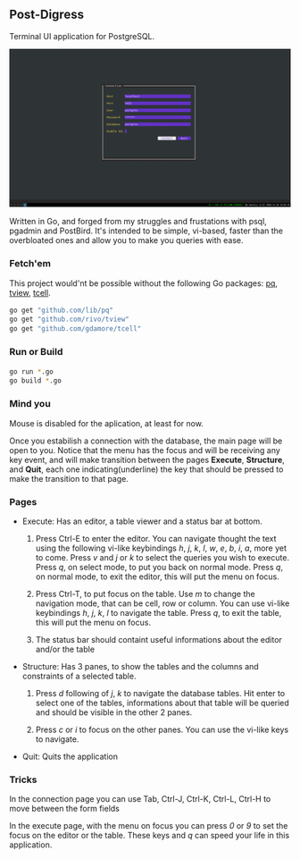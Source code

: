 ## Post-Digress
Terminal UI application for PostgreSQL.

![Demo](https://github.com/Felipe-Aquino/postdigress/blob/master/sample.gif)


Written in Go, and forged from my struggles and frustations with psql, pgadmin and PostBird.
It's intended to be simple, vi-based, faster than the overbloated ones and allow you to make you queries with ease.

### Fetch'em
This project would'nt be possible without the following Go packages: [pq](https://github.com/lib/pq), [tview](https://github.com/rivo/tview), [tcell](https://github.com/gdamore/tcell).

```bash
go get "github.com/lib/pq"
go get "github.com/rivo/tview"
go get "github.com/gdamore/tcell"
```

### Run or Build

```bash
go run *.go
go build *.go
```

### Mind you
Mouse is disabled for the aplication, at least for now.

Once you estabilish a connection with the database, the main page will be open to you.
Notice that the menu has the focus and will be receiving any key event,
and will make transition between the pages **Execute**, **Structure**,
and **Quit**, each one indicating(underline) the key that should be pressed to
make the transition to that page.

### Pages
* Execute: Has an editor, a table viewer and a status bar at bottom.
  1. Press Ctrl-E to enter the editor. You can navigate thought the text using
  the following vi-like keybindings _h_, _j_, _k_, _l_, _w_, _e_, _b_, _i_, _a_,
  more yet to come. Press _v_ and _j_ or _k_ to select the queries you wish to execute.
  Press _q_, on select mode, to put you back on normal mode.
  Press _q_, on normal mode, to exit the editor, this will put the menu on focus.

  2. Press Ctrl-T, to put focus on the table. Use _m_ to change the navigation mode,
  that can be cell, row or column. You can use vi-like keybindings _h_, _j_, _k_, _l_ to navigate
  the table. Press _q_, to exit the table, this will put the menu on focus.

  3. The status bar should containt useful informations about the editor and/or the table

* Structure: Has 3 panes, to show the tables and the columns and constraints of a selected table.
  1. Press _d_ following of _j_, _k_ to navigate the database tables. Hit enter to select one of 
  the tables, informations about that table will be queried and should be visible in the other 2 panes.

  2. Press _c_ or _i_ to focus on the other panes. You can use the vi-like keys to navigate.

* Quit: Quits the application

### Tricks
In the connection page you can use Tab, Ctrl-J, Ctrl-K, Ctrl-L, Ctrl-H to move between the form fields

In the execute page, with the menu on focus you can press _0_ or _9_ to set the focus on the editor or the table.
These keys and _q_ can speed your life in this application.
